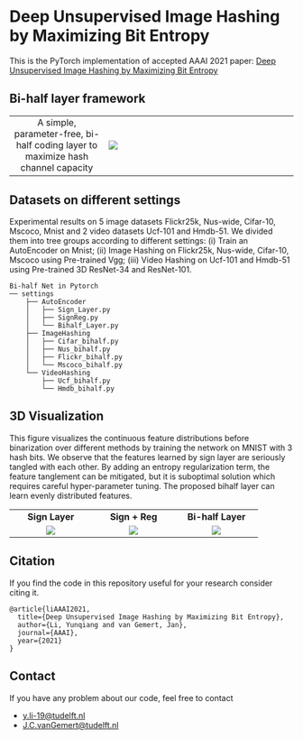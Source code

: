 # Deep Unsupervised Image Hashing by Maximizing Bit Entropy

This is the PyTorch implementation of accepted AAAI 2021 paper: [Deep Unsupervised Image Hashing by Maximizing Bit Entropy](https://arxiv.org/abs/2012.12334)


## Bi-half layer framework
<table border=0 >
	<tbody>
    <tr>
		<tr>
			<td width="19%" align="center"> A simple, parameter-free, bi-half coding layer to maximize hash
channel capacity
  </td>
			<td width="40%" > <img src="https://raw.githubusercontent.com/liyunqianggyn/Deep-Unsupervised-Image-Hashing-by-Maximizing-Bit-Entropy/master/bi_half layer.png"> </td>
		</tr>
	</tbody>
</table>


## Datasets on different settings
Experimental results on 5 image datasets
Flickr25k, Nus-wide, Cifar-10, Mscoco, Mnist and 2 video
datasets Ucf-101 and Hmdb-51. 
We divided them into tree groups according to different settings: (i) Train an AutoEncoder on Mnist; (ii) Image Hashing on Flickr25k, Nus-wide, Cifar-10, Mscoco using Pre-trained Vgg; (iii) Video Hashing on Ucf-101 and Hmdb-51 using Pre-trained 3D ResNet-34 and ResNet-101.

```
Bi-half Net in Pytorch
── settings
    ├── AutoEncoder 
    │   ├── Sign_Layer.py
    │   ├── SignReg.py
    │   └── Bihalf_Layer.py
    ├── ImageHashing
    │   ├── Cifar_bihalf.py
    │   ├── Nus_bihalf.py
    │   ├── Flickr_bihalf.py
    │   └── Mscoco_bihalf.py
    └── VideoHashing
        ├── Ucf_bihalf.py
        └── Hmdb_bihalf.py
```

## 3D Visualization
This figure visualizes the continuous feature distributions before binarization over different methods by training the network on MNIST with 3 hash bits. We observe that the features learned by sign layer are seriously tangled with each other. By adding an entropy regularization term, the feature tanglement can be mitigated, but it is suboptimal solution which
requires careful hyper-parameter tuning. The proposed bihalf layer can learn evenly distributed features. 

<table border=0 width="50px" >
	<tbody> 
    <tr>		<td width="27%" align="center"> <strong>Sign Layer</strong> </td>
			<td width="27%" align="center"> <strong>Sign + Reg</strong> </td>
			<td width="27%" align="center"> <strong>Bi-half Layer</strong> </td>
		</tr>
<tr>
			<td width="27%" align="center"> <img src="https://raw.githubusercontent.com/liyunqianggyn/Deep-Unsupervised-Image-Hashing-by-Maximizing-Bit-Entropy/master/AutoEncoder/gif/sign_.gif"> </td>
			<td width="27%" align="center"> <img src="https://raw.githubusercontent.com/liyunqianggyn/Deep-Unsupervised-Image-Hashing-by-Maximizing-Bit-Entropy/master/AutoEncoder/gif/Signreg_.gif"> </td>
			<td width="27%" align="center"> <img src="https://raw.githubusercontent.com/liyunqianggyn/Deep-Unsupervised-Image-Hashing-by-Maximizing-Bit-Entropy/master/AutoEncoder/gif/bihalf_.gif"> </td>
		</tr>
	</tbody>
</table>


## Citation

If you find the code in this repository useful for your research consider citing it.

```
@article{liAAAI2021,
  title={Deep Unsupervised Image Hashing by Maximizing Bit Entropy},
  author={Li, Yunqiang and van Gemert, Jan},
  journal={AAAI},
  year={2021}
}
```
## Contact
If you have any problem about our code, feel free to contact

 - y.li-19@tudelft.nl
 - J.C.vanGemert@tudelft.nl
 
 
 
 


